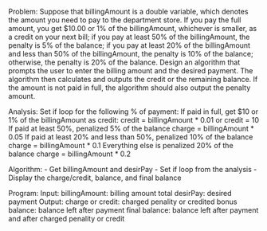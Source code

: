  Problem:
   Suppose that billingAmount is a double variable, which
   denotes the amount you need to pay to the department 
   store.
   If you pay the full amount, you get $10.00 or 1% of the
   billingAmount, whichever is smaller, as a credit on  your
   next  bill; if  you  pay at least 50% of the 
   billingAmount, the penalty is 5% of the balance; if you 
   pay at least 20% of the billingAmount and less than 50% 
   of the billingAmount, the penalty is 10% of the balance; 
   otherwise, the penalty is 20% of the balance.
   Design an algorithm that prompts the user to enter the 
   billing amount and the desired payment. The algorithm 
   then calculates and outputs the credit or the remaining 
   balance. If the amount is not paid in full, the algorithm 
   should also output the penalty amount.
 
 Analysis:
  Set if loop for the following % of payment:
   If paid in full, get $10 or 1% of the billingAmount as credit:
     credit = billingAmount * 0.01
     or credit = 10
   If paid at least 50%, penalized 5% of the balance
     charge = billingAmount * 0.05
   If paid at least 20% and less than 50%, penalized 10% of the balance
     charge = billingAmount * 0.1
   Everything else is penalized 20% of the balance
     charge = billingAmount * 0.2
 
 Algorithm:
    - Get billingAmount and desirPay
    - Set if loop from the analysis
    - Display the charge/credit, balance, and final balance
 
 Program:
   Input:
     billingAmount: billing amount total
     desirPay: desired payment
   Output:
     charge or credit: charged penality or credited bonus
     balance: balance left after payment
     final balance: balance left after payment and after charged penality or credit
 
